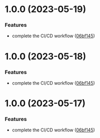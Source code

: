 # 1.0.0 (2023-05-19)


### Features

* complete the CI/CD workflow ([06bf145](https://github.com/fangtailiang/small-web-tools/commit/06bf145e96a4225f7d1a8512e259c9d2fe4fa84e))

# 1.0.0 (2023-05-18)


### Features

* complete the CI/CD workflow ([06bf145](https://github.com/fangtailiang/small-web-tools/commit/06bf145e96a4225f7d1a8512e259c9d2fe4fa84e))

# 1.0.0 (2023-05-17)


### Features

* complete the CI/CD workflow ([06bf145](https://github.com/fangtailiang/small-web-tools/commit/06bf145e96a4225f7d1a8512e259c9d2fe4fa84e))

